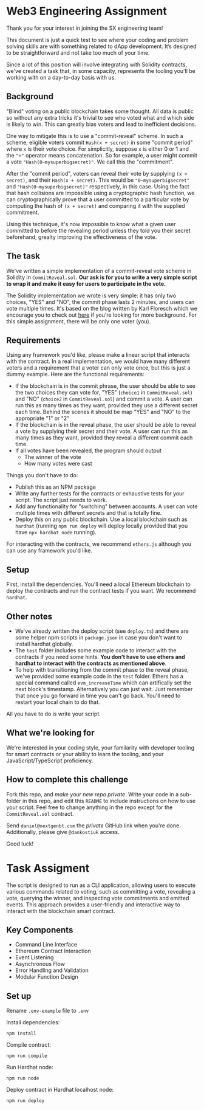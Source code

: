 # Web3 Engineering Assignment

Thank you for your interest in joining the SX engineering team!

This document is just a quick test to see where your coding and problem solving skills are with something related to dApp development. It’s designed to be straightforward and not take too much of your time.

Since a lot of this position will involve integrating with Solidity contracts, we've created a task that, in some capacity, represents the tooling you'll be working with on a day-to-day basis with us.

## Background

"Blind" voting on a public blockchain takes some thought. All data is public so without any extra tricks it's trivial to see who voted what and which side is likely to win. This can greatly bias voters and lead to inefficient decisions.

One way to mitigate this is to use a "commit-reveal" scheme. In such a scheme, eligible voters commit `Hash(x + secret)` in some "commit period" where `x` is their vote choice. For simplicitly, suppose `x` is either 0 or 1 and the `"+"` operator means concatenation. So for example, a user might commit a vote `"Hash(0~mysuperbigsecret)"`. We call this the "commitment".

After the "commit period", voters can reveal their vote by supplying `(x + secret)`, and their `Hash(x + secret)`. This would be `"0~mysuperbigsecret"` and `"Hash(0~mysuperbigsecret)"` respectively, in this case. Using the fact that hash collisions are impossible using a cryptographic hash function, we can cryptographically prove that a user committed to a particular vote by computing the hash of `(x + secret)` and comparing it with the supplied commitment.

Using this technique, it's now impossible to know what a given user committed to before the revealing period unless they told you their secret beforehand, grealty improving the effectiveness of the vote.

## The task

We've written a simple implementation of a commit-reveal vote scheme in Solidity in `CommitReveal.sol`. **Our ask is for you to write a very simple script to wrap it and make it easy for users to participate in the vote.**

The Solidity implementation we wrote is very simple: it has only two choices, "YES" and "NO", the commit phase lasts 2 minutes, and users can vote multiple times. It's based on the blog written by Karl Floresch which we encourage you to check out [here](https://karl.tech/learning-solidity-part-2-voting/) if you're looking for more background. For this simple assignment, there will be only one voter (you).

## Requirements

Using any framework you'd like, please make a linear script that interacts with the contract. In a real implementation, we would have many different voters and a requirement that a voter can only vote once, but this is just a dummy example. Here are the functional requirements:

- If the blockchain is in the commit phrase, the user should be able to see the two choices they can vote for, "YES" (`choice1` in `CommitReveal.sol`) and "NO" (`choice2` in `CommitReveal.sol`) and commit a vote. A user can run this as many times as they want, provided they use a different secret each time. Behind the scenes it should be map "YES" and "NO" to the appropriate "1" or "2"
- If the blockchain is in the reveal phase, the user should be able to reveal a vote by supplying their secret and their vote. A user can run this as many times as they want, provided they reveal a different commit each time.
- If all votes have been revealed, the program should output
  - The winner of the vote
  - How many votes were cast

Things you don't have to do:

- Publish this as an NPM package
- Write any further tests for the contracts or exhaustive tests for your script. The script just needs to work.
- Add any functionality for "switching" between accounts. A user can vote multiple times with different secrets and that is totally fine.
- Deploy this on any public blockchain. Use a local blockchain such as `hardhat` (running `npm run deploy` will deploy locally provided that you have `npx hardhat node` running).

For interacting with the contracts, we recommend `ethers.js` although you can use any framework you'd like.

## Setup

First, install the dependencies. You'll need a local Ethereum blockchain to deploy the contracts and run the contract tests if you want. We recommend `hardhat`.

## Other notes

- We've already written the deploy script (see `deploy.ts`) and there are some helper npm scripts in `package.json` in case you don't want to install hardhat globally.
- The `test` folder includes some example code to interact with the contracts if you need some hints. **You don't have to use ethers and hardhat to interact with the contracts as mentioned above**.
- To help with transitioning from the commit phase to the reveal phase, we've provided some example code in the `test` folder. Ethers has a special command called `evm_increaseTime` which can artifically set the next block's timestamp. Alternatively you can just wait. Just remember that once you go forward in time you can't go back. You'll need to restart your local chain to do that.

All you have to do is write your script.

## What we're looking for

We're interested in your coding style, your familarity with developer tooling for smart contracts or your ability to learn the tooling, and your JavaScript/TypeScript proficiency.

## How to complete this challenge

Fork this repo, and _make your new repo private_. Write your code in a sub-folder in this repo, and edit this `README` to include instructions on how to use your script. Feel free to change anything in the repo except for the `CommitReveal.sol` contract.

Send `daniel@nextgenbt.com` the _private_ GitHub link when you're done. Additionally, please give `@dankostiuk` access.

Good luck!

# Task Assigment

 The script is designed to run as a CLI application, allowing users to execute various commands related to voting, such as committing a vote, revealing a vote, querying the winner, and inspecting vote commitments and emitted events. This approach provides a user-friendly and interactive way to interact with the blockchain smart contract.

## Key Components

- Command Line Interface
- Ethereum Contract Interaction
- Event Listening
- Asynchronous Flow
- Error Handling and Validation
- Modular Function Design

## Set up 

Rename `.env-example` file to `.env`

Install dependencies:

`npm install`

Compile contract:

`npm run compile`

Run Hardhat node:

`npm run node`

Deploy contract in Hardhat localhost node:

`npm run deploy`
